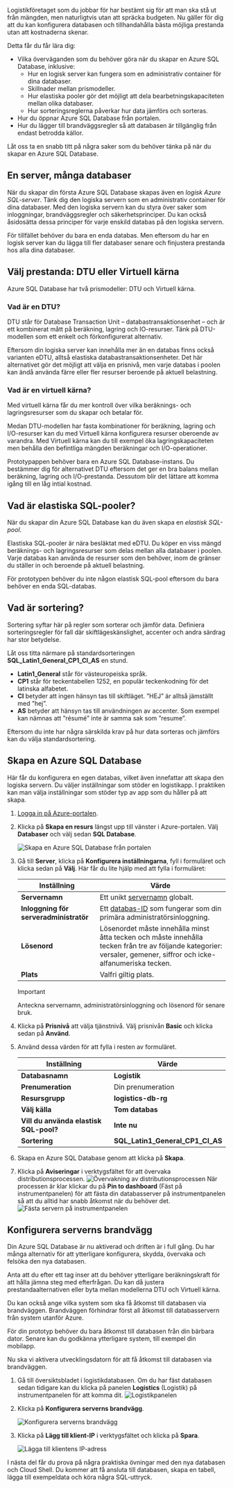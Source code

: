 Logistikföretaget som du jobbar för har bestämt sig för att man ska stå ut från mängden, men naturligtvis utan att spräcka budgeten. Nu gäller för dig att du kan konfigurera databasen och tillhandahålla bästa möjliga prestanda utan att kostnaderna skenar.

Detta får du får lära dig:

* Vilka överväganden som du behöver göra när du skapar en Azure SQL Database, inklusive:
  * Hur en logisk server kan fungera som en administrativ container för dina databaser.
  * Skillnader mellan prismodeller.
  * Hur elastiska pooler gör det möjligt att dela bearbetningskapaciteten mellan olika databaser.
  * Hur sorteringsreglerna påverkar hur data jämförs och sorteras.
* Hur du öppnar Azure SQL Database från portalen.
* Hur du lägger till brandväggsregler så att databasen är tillgänglig från endast betrodda källor.

Låt oss ta en snabb titt på några saker som du behöver tänka på när du skapar en Azure SQL Database.

## <a name="one-server-many-databases"></a>En server, många databaser

När du skapar din första Azure SQL Database skapas även en _logisk Azure SQL-server_. Tänk dig den logiska servern som en administrativ container för dina databaser. Med den logiska servern kan du styra över saker som inloggningar, brandväggsregler och säkerhetsprinciper. Du kan också åsidosätta dessa principer för varje enskild databas på den logiska servern.

För tillfället behöver du bara en enda databas. Men eftersom du har en logisk server kan du lägga till fler databaser senare och finjustera prestanda hos alla dina databaser.

## <a name="choose-performance-dtus-versus-vcores"></a>Välj prestanda: DTU eller Virtuell kärna

Azure SQL Database har två prismodeller: DTU och Virtuell kärna.

### <a name="what-are-dtus"></a>Vad är en DTU?

DTU står för Database Transaction Unit – databastransaktionsenhet – och är ett kombinerat mått på beräkning, lagring och IO-resurser. Tänk på DTU-modellen som ett enkelt och förkonfigurerat alternativ.

Eftersom din logiska server kan innehålla mer än en databas finns också varianten eDTU, alltså elastiska databastransaktionsenheter. Det här alternativet gör det möjligt att välja en prisnivå, men varje databas i poolen kan ändå använda färre eller fler resurser beroende på aktuell belastning.

### <a name="what-are-vcores"></a>Vad är en virtuell kärna?

Med virtuell kärna får du mer kontroll över vilka beräknings- och lagringsresurser som du skapar och betalar för.

Medan DTU-modellen har fasta kombinationer för beräkning, lagring och I/O-resurser kan du med Virtuell kärna konfigurera resurser oberoende av varandra. Med Virtuell kärna kan du till exempel öka lagringskapaciteten men behålla den befintliga mängden beräkningar och I/O-operationer. 

Prototypappen behöver bara en Azure SQL Database-instans. Du bestämmer dig för alternativet DTU eftersom det ger en bra balans mellan beräkning, lagring och I/O-prestanda. Dessutom blir det lättare att komma igång till en låg intial kostnad.

## <a name="what-are-sql-elastic-pools"></a>Vad är elastiska SQL-pooler?

När du skapar din Azure SQL Database kan du även skapa en _elastisk SQL-pool_.

Elastiska SQL-pooler är nära besläktat med eDTU. Du köper en viss mängd beräknings- och lagringsresurser som delas mellan alla databaser i poolen. Varje databas kan använda de resurser som den behöver, inom de gränser du ställer in och beroende på aktuell belastning.

För prototypen behöver du inte någon elastisk SQL-pool eftersom du bara behöver en enda SQL-databas.

## <a name="what-is-collation"></a>Vad är sortering?

Sortering syftar här på regler som sorterar och jämför data. Definiera sorteringsregler för fall där skiftlägeskänslighet, accenter och andra särdrag har stor betydelse.

Låt oss titta närmare på standardsorteringen **SQL_Latin1_General_CP1_CI_AS** en stund.

* **Latin1_General** står för västeuropeiska språk.
* **CP1** står för teckentabellen 1252, en populär teckenkodning för det latinska alfabetet.
* **CI** betyder att ingen hänsyn tas till skiftläget. ”HEJ” är alltså jämställt med ”hej”.
* **AS** betyder att hänsyn tas till användningen av accenter. Som exempel kan nämnas att ”résumé” inte är samma sak som ”resume”.

Eftersom du inte har några särskilda krav på hur data sorteras och jämförs kan du välja standardsortering.

## <a name="create-your-azure-sql-database"></a>Skapa en Azure SQL Database

Här får du konfigurera en egen databas, vilket även innefattar att skapa den logiska servern. Du väljer inställningar som stöder en logistikapp. I praktiken kan man välja inställningar som stöder typ av app som du håller på att skapa.

1. [Logga in på Azure-portalen](https://portal.azure.com?azure-portal=true).
1. Klicka på **Skapa en resurs** längst upp till vänster i Azure-portalen. Välj **Databaser** och välj sedan **SQL Database**.

    ![Skapa en Azure SQL Database från portalen](../media-draft/create-db.png)
1. Gå till **Server**, klicka på **Konfigurera inställningarna**, fyll i formuläret och klicka sedan på **Välj**. Här får du lite hjälp med att fylla i formuläret:

    | Inställning      | Värde |
    | ------------ | ----- |
    | **Servernamn** | Ett unikt [servernamn](https://docs.microsoft.com/azure/architecture/best-practices/naming-conventions) globalt. |
    | **Inloggning för serveradministratör** | Ett [databas-ID](https://docs.microsoft.com/sql/relational-databases/databases/database-identifiers) som fungerar som din primära administratörsinloggning. |
    | **Lösenord** | Lösenordet måste innehålla minst åtta tecken och måste innehålla tecken från tre av följande kategorier: versaler, gemener, siffror och icke-alfanumeriska tecken. |
    | **Plats** | Valfri giltig plats. |
    > [!IMPORTANT]
    > Anteckna servernamn, administratörsinloggning och lösenord för senare bruk.
1. Klicka på **Prisnivå** att välja tjänstnivå. Välj prisnivån **Basic** och klicka sedan på **Använd**.
1. Använd dessa värden för att fylla i resten av formuläret.

    | Inställning      | Värde |
    | ------------ | ----- |
    | **Databasnamn** | **Logistik** | 
    | **Prenumeration** | Din prenumeration |
    | **Resursgrupp** | **logistics-db-rg** | 
    | **Välj källa** | **Tom databas** | 
    | **Vill du använda elastisk SQL-pool?** | **Inte nu** |
    | **Sortering** | **SQL_Latin1_General_CP1_CI_AS** |
1. Skapa en Azure SQL Database genom att klicka på **Skapa**.
1. Klicka på **Aviseringar** i verktygsfältet för att övervaka distributionsprocessen.
    ![Övervakning av distributionsprocessen](../media-draft/notifications-progress.png) När processen är klar klickar du på **Pin to dashboard** (Fäst på instrumentpanelen) för att fästa din databasserver på instrumentpanelen så att du alltid har snabb åtkomst när du behöver det.
    ![Fästa servern på instrumentpanelen](../media-draft/notifications-complete.png)

## <a name="set-the-server-firewall"></a>Konfigurera serverns brandvägg

Din Azure SQL Database är nu aktiverad och driften är i full gång. Du har många alternativ för att ytterligare konfigurera, skydda, övervaka och felsöka den nya databasen.

Anta att du efter ett tag inser att du behöver ytterligare beräkningskraft för att hålla jämna steg med efterfrågan. Du kan då justera prestandaalternativen eller byta mellan modellerna DTU och Virtuell kärna.

Du kan också ange vilka system som ska få åtkomst till databasen via brandväggen. Brandväggen förhindrar först all åtkomst till databasservern från system utanför Azure.

För din prototyp behöver du bara åtkomst till databasen från din bärbara dator. Senare kan du godkänna ytterligare system, till exempel din mobilapp.

Nu ska vi aktivera utvecklingsdatorn för att få åtkomst till databasen via brandväggen.

1.  Gå till översiktsbladet i logistikdatabasen. Om du har fäst databasen sedan tidigare kan du klicka på panelen **Logistics** (Logistik) på instrumentpanelen för att komma dit.
    ![Logistikpanelen](../media-draft/logistics-tile.png)
1. Klicka på **Konfigurera serverns brandvägg**.

    ![Konfigurera serverns brandvägg](../media-draft/set-server-firewall.png)
1. Klicka på **Lägg till klient-IP** i verktygsfältet och klicka på **Spara**.

    ![Lägga till klientens IP-adress](../media-draft/add-client-ip.png)

I nästa del får du prova på några praktiska övningar med den nya databasen och Cloud Shell. Du kommer att få ansluta till databasen, skapa en tabell, lägga till exempeldata och köra några SQL-uttryck.